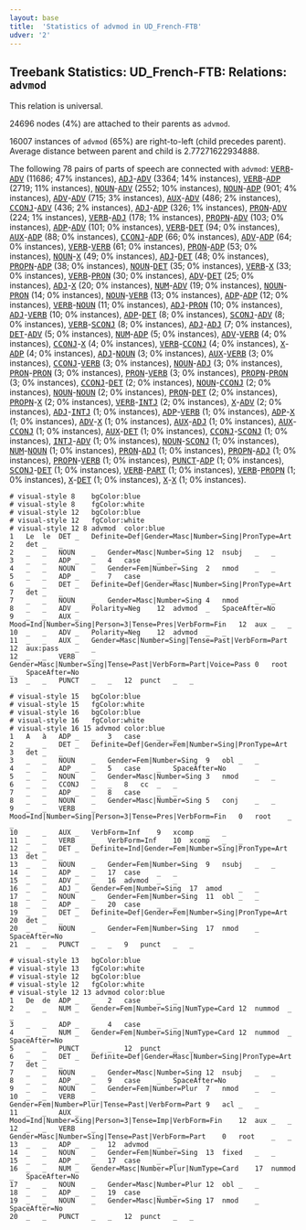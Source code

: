 ```yaml
---
layout: base
title:  'Statistics of advmod in UD_French-FTB'
udver: '2'
---
```


## Treebank Statistics: UD_French-FTB: Relations: `advmod`

This relation is universal.

24696 nodes (4%) are attached to their parents as `advmod`.

16007 instances of `advmod` (65%) are right-to-left (child precedes parent).
Average distance between parent and child is 2.77271622934888.

The following 78 pairs of parts of speech are connected with `advmod`: <tt><a href="fr_ftb-pos-VERB.html">VERB</a></tt>-<tt><a href="fr_ftb-pos-ADV.html">ADV</a></tt> (11686; 47% instances), <tt><a href="fr_ftb-pos-ADJ.html">ADJ</a></tt>-<tt><a href="fr_ftb-pos-ADV.html">ADV</a></tt> (3364; 14% instances), <tt><a href="fr_ftb-pos-VERB.html">VERB</a></tt>-<tt><a href="fr_ftb-pos-ADP.html">ADP</a></tt> (2719; 11% instances), <tt><a href="fr_ftb-pos-NOUN.html">NOUN</a></tt>-<tt><a href="fr_ftb-pos-ADV.html">ADV</a></tt> (2552; 10% instances), <tt><a href="fr_ftb-pos-NOUN.html">NOUN</a></tt>-<tt><a href="fr_ftb-pos-ADP.html">ADP</a></tt> (901; 4% instances), <tt><a href="fr_ftb-pos-ADV.html">ADV</a></tt>-<tt><a href="fr_ftb-pos-ADV.html">ADV</a></tt> (715; 3% instances), <tt><a href="fr_ftb-pos-AUX.html">AUX</a></tt>-<tt><a href="fr_ftb-pos-ADV.html">ADV</a></tt> (486; 2% instances), <tt><a href="fr_ftb-pos-CCONJ.html">CCONJ</a></tt>-<tt><a href="fr_ftb-pos-ADV.html">ADV</a></tt> (436; 2% instances), <tt><a href="fr_ftb-pos-ADJ.html">ADJ</a></tt>-<tt><a href="fr_ftb-pos-ADP.html">ADP</a></tt> (326; 1% instances), <tt><a href="fr_ftb-pos-PRON.html">PRON</a></tt>-<tt><a href="fr_ftb-pos-ADV.html">ADV</a></tt> (224; 1% instances), <tt><a href="fr_ftb-pos-VERB.html">VERB</a></tt>-<tt><a href="fr_ftb-pos-ADJ.html">ADJ</a></tt> (178; 1% instances), <tt><a href="fr_ftb-pos-PROPN.html">PROPN</a></tt>-<tt><a href="fr_ftb-pos-ADV.html">ADV</a></tt> (103; 0% instances), <tt><a href="fr_ftb-pos-ADP.html">ADP</a></tt>-<tt><a href="fr_ftb-pos-ADV.html">ADV</a></tt> (101; 0% instances), <tt><a href="fr_ftb-pos-VERB.html">VERB</a></tt>-<tt><a href="fr_ftb-pos-DET.html">DET</a></tt> (94; 0% instances), <tt><a href="fr_ftb-pos-AUX.html">AUX</a></tt>-<tt><a href="fr_ftb-pos-ADP.html">ADP</a></tt> (88; 0% instances), <tt><a href="fr_ftb-pos-CCONJ.html">CCONJ</a></tt>-<tt><a href="fr_ftb-pos-ADP.html">ADP</a></tt> (66; 0% instances), <tt><a href="fr_ftb-pos-ADV.html">ADV</a></tt>-<tt><a href="fr_ftb-pos-ADP.html">ADP</a></tt> (64; 0% instances), <tt><a href="fr_ftb-pos-VERB.html">VERB</a></tt>-<tt><a href="fr_ftb-pos-VERB.html">VERB</a></tt> (61; 0% instances), <tt><a href="fr_ftb-pos-PRON.html">PRON</a></tt>-<tt><a href="fr_ftb-pos-ADP.html">ADP</a></tt> (53; 0% instances), <tt><a href="fr_ftb-pos-NOUN.html">NOUN</a></tt>-<tt><a href="fr_ftb-pos-X.html">X</a></tt> (49; 0% instances), <tt><a href="fr_ftb-pos-ADJ.html">ADJ</a></tt>-<tt><a href="fr_ftb-pos-DET.html">DET</a></tt> (48; 0% instances), <tt><a href="fr_ftb-pos-PROPN.html">PROPN</a></tt>-<tt><a href="fr_ftb-pos-ADP.html">ADP</a></tt> (38; 0% instances), <tt><a href="fr_ftb-pos-NOUN.html">NOUN</a></tt>-<tt><a href="fr_ftb-pos-DET.html">DET</a></tt> (35; 0% instances), <tt><a href="fr_ftb-pos-VERB.html">VERB</a></tt>-<tt><a href="fr_ftb-pos-X.html">X</a></tt> (33; 0% instances), <tt><a href="fr_ftb-pos-VERB.html">VERB</a></tt>-<tt><a href="fr_ftb-pos-PRON.html">PRON</a></tt> (30; 0% instances), <tt><a href="fr_ftb-pos-ADV.html">ADV</a></tt>-<tt><a href="fr_ftb-pos-DET.html">DET</a></tt> (25; 0% instances), <tt><a href="fr_ftb-pos-ADJ.html">ADJ</a></tt>-<tt><a href="fr_ftb-pos-X.html">X</a></tt> (20; 0% instances), <tt><a href="fr_ftb-pos-NUM.html">NUM</a></tt>-<tt><a href="fr_ftb-pos-ADV.html">ADV</a></tt> (19; 0% instances), <tt><a href="fr_ftb-pos-NOUN.html">NOUN</a></tt>-<tt><a href="fr_ftb-pos-PRON.html">PRON</a></tt> (14; 0% instances), <tt><a href="fr_ftb-pos-NOUN.html">NOUN</a></tt>-<tt><a href="fr_ftb-pos-VERB.html">VERB</a></tt> (13; 0% instances), <tt><a href="fr_ftb-pos-ADP.html">ADP</a></tt>-<tt><a href="fr_ftb-pos-ADP.html">ADP</a></tt> (12; 0% instances), <tt><a href="fr_ftb-pos-VERB.html">VERB</a></tt>-<tt><a href="fr_ftb-pos-NOUN.html">NOUN</a></tt> (11; 0% instances), <tt><a href="fr_ftb-pos-ADJ.html">ADJ</a></tt>-<tt><a href="fr_ftb-pos-PRON.html">PRON</a></tt> (10; 0% instances), <tt><a href="fr_ftb-pos-ADJ.html">ADJ</a></tt>-<tt><a href="fr_ftb-pos-VERB.html">VERB</a></tt> (10; 0% instances), <tt><a href="fr_ftb-pos-ADP.html">ADP</a></tt>-<tt><a href="fr_ftb-pos-DET.html">DET</a></tt> (8; 0% instances), <tt><a href="fr_ftb-pos-SCONJ.html">SCONJ</a></tt>-<tt><a href="fr_ftb-pos-ADV.html">ADV</a></tt> (8; 0% instances), <tt><a href="fr_ftb-pos-VERB.html">VERB</a></tt>-<tt><a href="fr_ftb-pos-SCONJ.html">SCONJ</a></tt> (8; 0% instances), <tt><a href="fr_ftb-pos-ADJ.html">ADJ</a></tt>-<tt><a href="fr_ftb-pos-ADJ.html">ADJ</a></tt> (7; 0% instances), <tt><a href="fr_ftb-pos-DET.html">DET</a></tt>-<tt><a href="fr_ftb-pos-ADV.html">ADV</a></tt> (5; 0% instances), <tt><a href="fr_ftb-pos-NUM.html">NUM</a></tt>-<tt><a href="fr_ftb-pos-ADP.html">ADP</a></tt> (5; 0% instances), <tt><a href="fr_ftb-pos-ADV.html">ADV</a></tt>-<tt><a href="fr_ftb-pos-VERB.html">VERB</a></tt> (4; 0% instances), <tt><a href="fr_ftb-pos-CCONJ.html">CCONJ</a></tt>-<tt><a href="fr_ftb-pos-X.html">X</a></tt> (4; 0% instances), <tt><a href="fr_ftb-pos-VERB.html">VERB</a></tt>-<tt><a href="fr_ftb-pos-CCONJ.html">CCONJ</a></tt> (4; 0% instances), <tt><a href="fr_ftb-pos-X.html">X</a></tt>-<tt><a href="fr_ftb-pos-ADP.html">ADP</a></tt> (4; 0% instances), <tt><a href="fr_ftb-pos-ADJ.html">ADJ</a></tt>-<tt><a href="fr_ftb-pos-NOUN.html">NOUN</a></tt> (3; 0% instances), <tt><a href="fr_ftb-pos-AUX.html">AUX</a></tt>-<tt><a href="fr_ftb-pos-VERB.html">VERB</a></tt> (3; 0% instances), <tt><a href="fr_ftb-pos-CCONJ.html">CCONJ</a></tt>-<tt><a href="fr_ftb-pos-VERB.html">VERB</a></tt> (3; 0% instances), <tt><a href="fr_ftb-pos-NOUN.html">NOUN</a></tt>-<tt><a href="fr_ftb-pos-ADJ.html">ADJ</a></tt> (3; 0% instances), <tt><a href="fr_ftb-pos-PRON.html">PRON</a></tt>-<tt><a href="fr_ftb-pos-PRON.html">PRON</a></tt> (3; 0% instances), <tt><a href="fr_ftb-pos-PRON.html">PRON</a></tt>-<tt><a href="fr_ftb-pos-VERB.html">VERB</a></tt> (3; 0% instances), <tt><a href="fr_ftb-pos-PROPN.html">PROPN</a></tt>-<tt><a href="fr_ftb-pos-PRON.html">PRON</a></tt> (3; 0% instances), <tt><a href="fr_ftb-pos-CCONJ.html">CCONJ</a></tt>-<tt><a href="fr_ftb-pos-DET.html">DET</a></tt> (2; 0% instances), <tt><a href="fr_ftb-pos-NOUN.html">NOUN</a></tt>-<tt><a href="fr_ftb-pos-CCONJ.html">CCONJ</a></tt> (2; 0% instances), <tt><a href="fr_ftb-pos-NOUN.html">NOUN</a></tt>-<tt><a href="fr_ftb-pos-NOUN.html">NOUN</a></tt> (2; 0% instances), <tt><a href="fr_ftb-pos-PRON.html">PRON</a></tt>-<tt><a href="fr_ftb-pos-DET.html">DET</a></tt> (2; 0% instances), <tt><a href="fr_ftb-pos-PROPN.html">PROPN</a></tt>-<tt><a href="fr_ftb-pos-X.html">X</a></tt> (2; 0% instances), <tt><a href="fr_ftb-pos-VERB.html">VERB</a></tt>-<tt><a href="fr_ftb-pos-INTJ.html">INTJ</a></tt> (2; 0% instances), <tt><a href="fr_ftb-pos-X.html">X</a></tt>-<tt><a href="fr_ftb-pos-ADV.html">ADV</a></tt> (2; 0% instances), <tt><a href="fr_ftb-pos-ADJ.html">ADJ</a></tt>-<tt><a href="fr_ftb-pos-INTJ.html">INTJ</a></tt> (1; 0% instances), <tt><a href="fr_ftb-pos-ADP.html">ADP</a></tt>-<tt><a href="fr_ftb-pos-VERB.html">VERB</a></tt> (1; 0% instances), <tt><a href="fr_ftb-pos-ADP.html">ADP</a></tt>-<tt><a href="fr_ftb-pos-X.html">X</a></tt> (1; 0% instances), <tt><a href="fr_ftb-pos-ADV.html">ADV</a></tt>-<tt><a href="fr_ftb-pos-X.html">X</a></tt> (1; 0% instances), <tt><a href="fr_ftb-pos-AUX.html">AUX</a></tt>-<tt><a href="fr_ftb-pos-ADJ.html">ADJ</a></tt> (1; 0% instances), <tt><a href="fr_ftb-pos-AUX.html">AUX</a></tt>-<tt><a href="fr_ftb-pos-CCONJ.html">CCONJ</a></tt> (1; 0% instances), <tt><a href="fr_ftb-pos-AUX.html">AUX</a></tt>-<tt><a href="fr_ftb-pos-DET.html">DET</a></tt> (1; 0% instances), <tt><a href="fr_ftb-pos-CCONJ.html">CCONJ</a></tt>-<tt><a href="fr_ftb-pos-SCONJ.html">SCONJ</a></tt> (1; 0% instances), <tt><a href="fr_ftb-pos-INTJ.html">INTJ</a></tt>-<tt><a href="fr_ftb-pos-ADV.html">ADV</a></tt> (1; 0% instances), <tt><a href="fr_ftb-pos-NOUN.html">NOUN</a></tt>-<tt><a href="fr_ftb-pos-SCONJ.html">SCONJ</a></tt> (1; 0% instances), <tt><a href="fr_ftb-pos-NUM.html">NUM</a></tt>-<tt><a href="fr_ftb-pos-NOUN.html">NOUN</a></tt> (1; 0% instances), <tt><a href="fr_ftb-pos-PRON.html">PRON</a></tt>-<tt><a href="fr_ftb-pos-ADJ.html">ADJ</a></tt> (1; 0% instances), <tt><a href="fr_ftb-pos-PROPN.html">PROPN</a></tt>-<tt><a href="fr_ftb-pos-ADJ.html">ADJ</a></tt> (1; 0% instances), <tt><a href="fr_ftb-pos-PROPN.html">PROPN</a></tt>-<tt><a href="fr_ftb-pos-VERB.html">VERB</a></tt> (1; 0% instances), <tt><a href="fr_ftb-pos-PUNCT.html">PUNCT</a></tt>-<tt><a href="fr_ftb-pos-ADP.html">ADP</a></tt> (1; 0% instances), <tt><a href="fr_ftb-pos-SCONJ.html">SCONJ</a></tt>-<tt><a href="fr_ftb-pos-DET.html">DET</a></tt> (1; 0% instances), <tt><a href="fr_ftb-pos-VERB.html">VERB</a></tt>-<tt><a href="fr_ftb-pos-PART.html">PART</a></tt> (1; 0% instances), <tt><a href="fr_ftb-pos-VERB.html">VERB</a></tt>-<tt><a href="fr_ftb-pos-PROPN.html">PROPN</a></tt> (1; 0% instances), <tt><a href="fr_ftb-pos-X.html">X</a></tt>-<tt><a href="fr_ftb-pos-DET.html">DET</a></tt> (1; 0% instances), <tt><a href="fr_ftb-pos-X.html">X</a></tt>-<tt><a href="fr_ftb-pos-X.html">X</a></tt> (1; 0% instances).


~~~ conllu
# visual-style 8	bgColor:blue
# visual-style 8	fgColor:white
# visual-style 12	bgColor:blue
# visual-style 12	fgColor:white
# visual-style 12 8 advmod	color:blue
1	Le	le	DET	_	Definite=Def|Gender=Masc|Number=Sing|PronType=Art	2	det	_	_
2	_	_	NOUN	_	Gender=Masc|Number=Sing	12	nsubj	_	_
3	_	_	ADP	_	_	4	case	_	_
4	_	_	NOUN	_	Gender=Fem|Number=Sing	2	nmod	_	_
5	_	_	ADP	_	_	7	case	_	_
6	_	_	DET	_	Definite=Def|Gender=Masc|Number=Sing|PronType=Art	7	det	_	_
7	_	_	NOUN	_	Gender=Masc|Number=Sing	4	nmod	_	_
8	_	_	ADV	_	Polarity=Neg	12	advmod	_	SpaceAfter=No
9	_	_	AUX	_	Mood=Ind|Number=Sing|Person=3|Tense=Pres|VerbForm=Fin	12	aux	_	_
10	_	_	ADV	_	Polarity=Neg	12	advmod	_	_
11	_	_	AUX	_	Gender=Masc|Number=Sing|Tense=Past|VerbForm=Part	12	aux:pass	_	_
12	_	_	VERB	_	Gender=Masc|Number=Sing|Tense=Past|VerbForm=Part|Voice=Pass	0	root	_	SpaceAfter=No
13	_	_	PUNCT	_	_	12	punct	_	_

~~~


~~~ conllu
# visual-style 15	bgColor:blue
# visual-style 15	fgColor:white
# visual-style 16	bgColor:blue
# visual-style 16	fgColor:white
# visual-style 16 15 advmod	color:blue
1	A	à	ADP	_	_	3	case	_	_
2	_	_	DET	_	Definite=Def|Gender=Fem|Number=Sing|PronType=Art	3	det	_	_
3	_	_	NOUN	_	Gender=Fem|Number=Sing	9	obl	_	_
4	_	_	ADP	_	_	5	case	_	SpaceAfter=No
5	_	_	NOUN	_	Gender=Masc|Number=Sing	3	nmod	_	_
6	_	_	CCONJ	_	_	8	cc	_	_
7	_	_	ADP	_	_	8	case	_	_
8	_	_	NOUN	_	Gender=Masc|Number=Sing	5	conj	_	_
9	_	_	VERB	_	Mood=Ind|Number=Sing|Person=3|Tense=Pres|VerbForm=Fin	0	root	_	_
10	_	_	AUX	_	VerbForm=Inf	9	xcomp	_	_
11	_	_	VERB	_	VerbForm=Inf	10	xcomp	_	_
12	_	_	DET	_	Definite=Ind|Gender=Fem|Number=Sing|PronType=Art	13	det	_	_
13	_	_	NOUN	_	Gender=Fem|Number=Sing	9	nsubj	_	_
14	_	_	ADP	_	_	17	case	_	_
15	_	_	ADV	_	_	16	advmod	_	_
16	_	_	ADJ	_	Gender=Fem|Number=Sing	17	amod	_	_
17	_	_	NOUN	_	Gender=Fem|Number=Sing	11	obl	_	_
18	_	_	ADP	_	_	20	case	_	_
19	_	_	DET	_	Definite=Def|Gender=Fem|Number=Sing|PronType=Art	20	det	_	_
20	_	_	NOUN	_	Gender=Fem|Number=Sing	17	nmod	_	SpaceAfter=No
21	_	_	PUNCT	_	_	9	punct	_	_

~~~


~~~ conllu
# visual-style 13	bgColor:blue
# visual-style 13	fgColor:white
# visual-style 12	bgColor:blue
# visual-style 12	fgColor:white
# visual-style 12 13 advmod	color:blue
1	De	de	ADP	_	_	2	case	_	_
2	_	_	NUM	_	Gender=Fem|Number=Sing|NumType=Card	12	nummod	_	_
3	_	_	ADP	_	_	4	case	_	_
4	_	_	NUM	_	Gender=Fem|Number=Sing|NumType=Card	12	nummod	_	SpaceAfter=No
5	_	_	PUNCT	_	_	12	punct	_	_
6	_	_	DET	_	Definite=Def|Gender=Masc|Number=Sing|PronType=Art	7	det	_	_
7	_	_	NOUN	_	Gender=Masc|Number=Sing	12	nsubj	_	_
8	_	_	ADP	_	_	9	case	_	SpaceAfter=No
9	_	_	NOUN	_	Gender=Fem|Number=Plur	7	nmod	_	_
10	_	_	VERB	_	Gender=Fem|Number=Plur|Tense=Past|VerbForm=Part	9	acl	_	_
11	_	_	AUX	_	Mood=Ind|Number=Sing|Person=3|Tense=Imp|VerbForm=Fin	12	aux	_	_
12	_	_	VERB	_	Gender=Masc|Number=Sing|Tense=Past|VerbForm=Part	0	root	_	_
13	_	_	ADP	_	_	12	advmod	_	_
14	_	_	NOUN	_	Gender=Fem|Number=Sing	13	fixed	_	_
15	_	_	ADP	_	_	17	case	_	_
16	_	_	NUM	_	Gender=Masc|Number=Plur|NumType=Card	17	nummod	_	SpaceAfter=No
17	_	_	NOUN	_	Gender=Masc|Number=Plur	12	obl	_	_
18	_	_	ADP	_	_	19	case	_	_
19	_	_	NOUN	_	Gender=Masc|Number=Sing	17	nmod	_	SpaceAfter=No
20	_	_	PUNCT	_	_	12	punct	_	_

~~~


